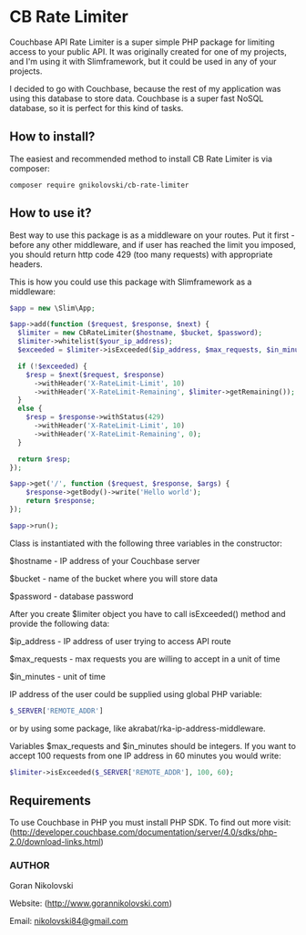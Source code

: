 # CB Rate Limiter

Couchbase API Rate Limiter is a super simple PHP package for limiting access to 
your public API. It was originally created for one of my projects, and I'm using
it with Slimframework, but it could be used in any of your projects.

I decided to go with Couchbase, because the rest of my application was using 
this database to store data. Couchbase is a super fast NoSQL database, so it is 
perfect for this kind of tasks.

## How to install?

The easiest and recommended method to install CB Rate Limiter is via composer:

```
composer require gnikolovski/cb-rate-limiter
```

## How to use it?

Best way to use this package is as a middleware on your routes. Put it first -
before any other middleware, and if user has reached the limit you imposed, you
should return http code 429 (too many requests) with appropriate headers.

This is how you could use this package with Slimframework as a middleware:

```php
$app = new \Slim\App;

$app->add(function ($request, $response, $next) {
  $limiter = new CbRateLimiter($hostname, $bucket, $password);
  $limiter->whitelist($your_ip_address);
  $exceeded = $limiter->isExceeded($ip_address, $max_requests, $in_minutes);

  if (!$exceeded) {
    $resp = $next($request, $response)
      ->withHeader('X-RateLimit-Limit', 10)
      ->withHeader('X-RateLimit-Remaining', $limiter->getRemaining());
  }
  else {
    $resp = $response->withStatus(429)
      ->withHeader('X-RateLimit-Limit', 10)
      ->withHeader('X-RateLimit-Remaining', 0);
  }

  return $resp;
});

$app->get('/', function ($request, $response, $args) {
	$response->getBody()->write('Hello world');
	return $response;
});

$app->run();
```

Class is instantiated with the following three variables in the constructor:

$hostname - IP address of your Couchbase server

$bucket - name of the bucket where you will store data

$password - database password

After you create $limiter object you have to call isExceeded() method and provide
the following data:

$ip_address - IP address of user trying to access API route

$max_requests - max requests you are willing to accept in a unit of time

$in_minutes - unit of time

IP address of the user could be supplied using global PHP variable:

```php
$_SERVER['REMOTE_ADDR']
```
or by using some package, like akrabat/rka-ip-address-middleware.

Variables $max_requests and $in_minutes should be integers. If you want to accept
100 requests from one IP address in 60 minutes you would write:

```php
$limiter->isExceeded($_SERVER['REMOTE_ADDR'], 100, 60);
```

## Requirements

To use Couchbase in PHP you must install PHP SDK. To find out more visit: (http://developer.couchbase.com/documentation/server/4.0/sdks/php-2.0/download-links.html)

### AUTHOR

Goran Nikolovski

Website: (http://www.gorannikolovski.com)

Email: nikolovski84@gmail.com